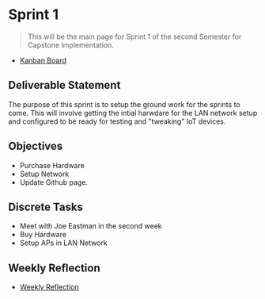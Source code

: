 # Sprint 1
> This will be the main page for Sprint 1 of the second Semester for Capstone Implementation.

* [Kanban Board](https://github.com/users/seabar24/projects/3)

## Deliverable Statement
The purpose of this sprint is to setup the ground work for the sprints to come. This will involve getting the intial harwdare for the LAN network setup and configured to be ready for testing and "tweaking" IoT devices. 
## Objectives
- Purchase Hardware
- Setup Network
- Update Github page.
## Discrete Tasks
- Meet with Joe Eastman in the second week
- Buy Hardware
- Setup APs in LAN Network

## Weekly Reflection
- [Weekly Reflection]()
